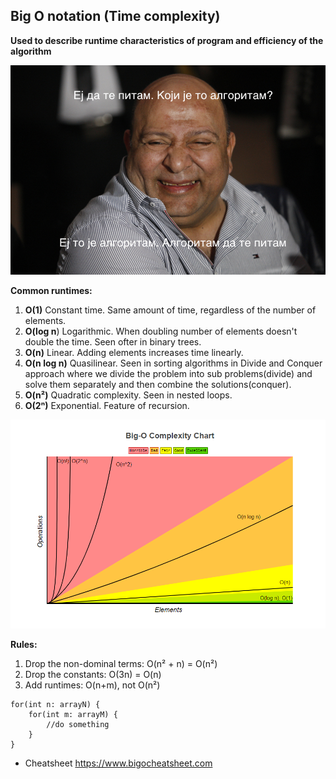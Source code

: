 ## Big O notation (Time complexity)

**Used to describe runtime characteristics of program and efficiency of the algorithm**


![dzej](../images/dzej.jpg)


**Common runtimes:**

1. **O(1)** Constant time. Same amount of time, regardless of the number of elements. 
2. **O(log n**) Logarithmic. When doubling number of elements doesn't double the time. Seen ofter in binary trees.
3. **O(n)** Linear. Adding elements increases time linearly.
4. **O(n log n)** Quasilinear. Seen in sorting algorithms in Divide and Conquer approach where we divide the problem into sub problems(divide) and solve them separately and then combine the solutions(conquer).
5. **O(n²)** Quadratic complexity. Seen in nested loops.
6. **O(2ⁿ)** Exponential. Feature of recursion.


![big-o-cheat-sheet](../images/big-o.png)


**Rules:**

1. Drop the non-dominal terms: O(n² + n) = O(n²) 
2. Drop the constants: O(3n) = O(n)
3. Add runtimes: O(n+m), not O(n²)

```
for(int n: arrayN) {
    for(int m: arrayM) {
        //do something
    }
}
```

* Cheatsheet  https://www.bigocheatsheet.com
